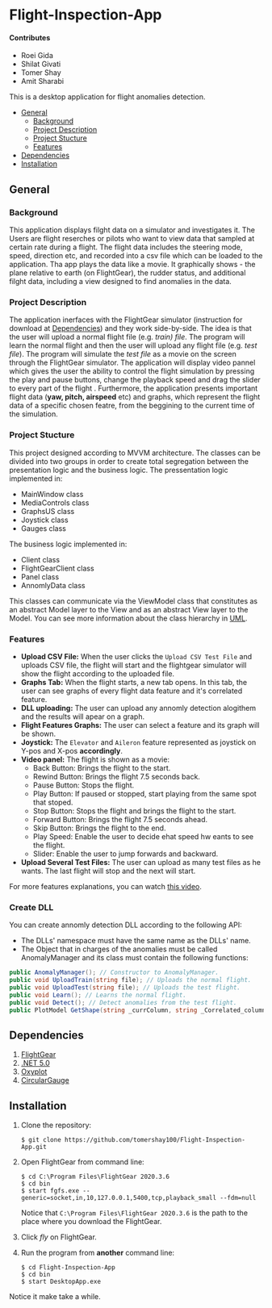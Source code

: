 # Flight-Inspection-App

#### Contributes
* Roei Gida
* Shilat Givati
* Tomer Shay
* Amit Sharabi

This is a desktop application for flight anomalies detection.
* [General](#General)
  - [Background](#background)
  - [Project Description](https://github.com/tomershay100/Flight-Inspection-App/blob/main/README.md#project-description)
  - [Project Stucture](https://github.com/tomershay100/Flight-Inspection-App/blob/main/README.md#project-stucture)
  - [Features](https://github.com/tomershay100/Flight-Inspection-App/blob/main/README.md#features)
* [Dependencies](#dependencies)  
* [Installation](#installation)

## General
### Background
This application displays filght data on a simulator and investigates it. The Users are flight reserches or pilots who want to view data that sampled at certain rate during a flight.
The flight data includes the steering mode, speed, direction etc, and recorded into a csv file which can be loaded to the application.
Tha app plays the data like a movie. It graphically shows - the plane relative to earth (on FlightGear), the rudder status, and additional filght data, including a view designed to find anomalies in the data.

### Project Description
The application inerfaces with the FlightGear simulator (instruction for download at [Dependencies](#dependencies)) and they work side-by-side. The idea is that the user will upload a normal flight file (e.g. _train) file_. The program will learn the normal flight and then the user will upload any flight file (e.g. _test file_). The program will simulate the _test file_ as a movie on the screen through the FlightGear simulator. The application will display video pannel which gives the user the ability to control the flight simulation by pressing the play and pause buttons, change the playback speed and drag the slider to every part of the flight . Furthermore, the application presents important flight data (**yaw, pitch, airspeed** etc) and graphs, which represent the flight data of a specific chosen featre, from the beggining to the current time of the simulation. 

### Project Stucture
This project designed according to MVVM architecture. The classes can be divided into two groups in order to create total segregation between the presentation logic and the business logic.
The pressentation logic implemented in:
* MainWindow class
* MediaControls class
* GraphsUS class
* Joystick class
* Gauges class

The business logic implemented in:
* Client class
* FlightGearClient class
* Panel class
* AnnomlyData class


This classes can communicate via the ViewModel class that constitutes as an abstract Model layer to the View and as an abstract View layer to the Model.
You can see more information about the class hierarchy in [UML](https://github.com/tomershay100/Flight-Inspection-App/blob/main/UML%20Diagram.pdf).

### Features
* **Upload CSV File:** When the user clicks the ```Upload CSV Test File```  and uploads CSV file, the flight will start and the flightgear simulator will show the flight according to the uploaded file. 
* **Graphs Tab:** When the flight starts, a new tab opens. In this tab, the user can see graphs of every flight data feature and it's correlated feature.
* **DLL uploading:** The user can upload any annomly detection alogithem and the results will apear on a graph.
* **Flight Features Graphs:** The user can select a feature and its graph will be shown.
* **Joystick:** The ```Elevator``` and ```Aileron``` feature represented as joystick on Y-pos and X-pos **accordingly**.
* **Video panel:** The flight is shown as a movie:
  - Back Button:    Brings the flight to the start.
  - Rewind Button:  Brings the flight 7.5 seconds back.
  - Pause Button:   Stops the flight.
  - Play Button:    If paused or stopped, start playing from the same spot that stoped.
  - Stop Button:    Stops the flight and brings the flight to the start.
  - Forward Button: Brings the flight 7.5 seconds ahead.
  - Skip Button:    Brings the flight to the end.
  - Play Speed:     Enable the user to decide ehat speed hw eants to see the flight.
  - Slider:         Enable the user to jump forwards and backward.
* **Upload Several Test Files:** The user can upload as many test files as he wants. The last flight will stop and the next will start.

For more features explanations, you can watch [this video](https://youtu.be/t_-Bs4jf07Y).

### Create DLL
You can create annomly detection DLL according to the following API:
* The DLLs' namespace must have the same name as the DLLs' name.
* The Object that in charges of the anomalies must be called AnomalyManager and its class must contain the following functions:
 ```c#
 public AnomalyManager(); // Constructor to AnomalyManager.
 public void UploadTrain(string file); // Uploads the normal flight.
 public void UploadTest(string file); // Uploads the test flight.
 public void Learn(); // Learns the normal flight.
 public void Detect(); // Detect anomalies from the test flight.
 public PlotModel GetShape(string _currColumn, string _Correlated_column); // Returns a PlotModel that emphasizes the anomalies points in a relation to your detection algorithm.
 ```
## Dependencies
1. [FlightGear](https://www.flightgear.org/download/)
2. [.NET 5.0](https://dotnet.microsoft.com/download/dotnet-framework/net48)
3. [Oxyplot](https://www.nuget.org/packages/OxyPlot.Wpf/2.1.0-Preview1)
4. [CircularGauge](https://www.nuget.org/packages/CircularGauge)

## Installation
1. Clone the repository:  
    ```
    $ git clone https://github.com/tomershay100/Flight-Inspection-App.git
    ```
2. Open FlightGear from command line:
     ```
    $ cd C:\Program Files\FlightGear 2020.3.6
    $ cd bin
    $ start fgfs.exe --generic=socket,in,10,127.0.0.1,5400,tcp,playback_small --fdm=null
    ```
    Notice that ```C:\Program Files\FlightGear 2020.3.6``` is the path to the place where you download the FlightGear.
    
3. Click _fly_ on FlightGear.

4. Run the program from **another** command line: 
     ```
    $ cd Flight-Inspection-App
    $ cd bin
    $ start DesktopApp.exe
    ```
Notice it make take a while.
